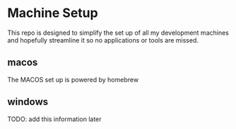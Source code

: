 # Machine Setup

This repo is designed to simplify the set up of all my development machines and hopefully streamline it so no applications or tools are missed.

## macos

The MACOS set up is powered by homebrew

## windows

TODO: add this information later
